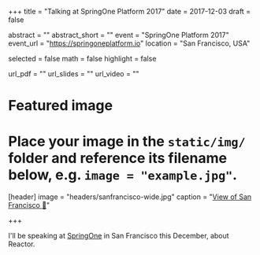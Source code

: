 +++
title = "Talking at SpringOne Platform 2017"
date = 2017-12-03
draft = false

abstract = ""
abstract_short = ""
event = "SpringOne Platform 2017"
event_url = "https://springoneplatform.io"
location = "San Francisco, USA"

selected = false
math = false
highlight = false

url_pdf = ""
url_slides = ""
url_video = ""

# Featured image
# Place your image in the `static/img/` folder and reference its filename below, e.g. `image = "example.jpg"`.
[header]
image = "headers/sanfrancisco-wide.jpg"
caption = "[View of San Francisco :link:](https://commons.wikimedia.org/wiki/File:San_Francisco_(Evening).jpg 'CC-By-SA Basil D Soufi')"

+++

I'll be speaking at [SpringOne](https://springoneplatform.io) in San Francisco this December, about Reactor.